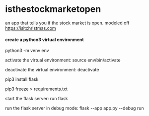 # isthestockmarketopen
an app that tells you if the stock market is open. modeled off https://isitchristmas.com

#### create a python3 virtual environment
python3 -m venv env

activate the virtual environment:
source env/bin/activate

deactivate the virtual environment:
deactivate

pip3 install flask

pip3 freeze > requirements.txt

start the flask server:
run flask

run the flask server in debug mode:
flask --app app.py --debug run
